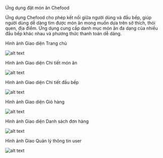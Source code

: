 Ứng dụng đặt món ăn Chefood

Ứng dụng Chefood cho phép kết nối giữa người dùng và đầu bếp, giúp người dùng dễ dàng tìm được món ăn mong muốn dựa trên sở thích, thói quen, địa điểm. Ứng dụng cung cấp danh mục món ăn đa dạng của nhiều đầu bếp khác nhau và phương thức thanh toán dễ dàng.


Hình ảnh Giao diện Trang chủ

![alt text](https://res.cloudinary.com/dep0t5tcf/image/upload/v1648028059/chefood/review_app/1_zfp7u1.png)


Hình ảnh Giao diện Chi tiết món ăn 

![alt text](https://res.cloudinary.com/dep0t5tcf/image/upload/v1648028064/chefood/review_app/2_go6cpm.jpg)


Hình ảnh Giao diện Chi tiết đầu bếp

![alt text](https://res.cloudinary.com/dep0t5tcf/image/upload/v1648028064/chefood/review_app/3_nznvxd.jpg)


Hình ảnh Giao diện Giỏ hàng

![alt text](https://res.cloudinary.com/dep0t5tcf/image/upload/v1648028063/chefood/review_app/4_hmqwg8.jpg)


Hình ảnh Giao diện Danh sách đơn hàng

![alt text](https://res.cloudinary.com/dep0t5tcf/image/upload/v1648028062/chefood/review_app/5_uc1k9j.jpg)


Hình ảnh Giao Quản lý thông tin user

![alt text](https://res.cloudinary.com/dep0t5tcf/image/upload/v1648028064/chefood/review_app/6_bvpv2p.jpg)
